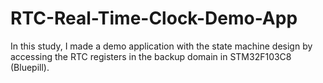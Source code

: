 # RTC-Real-Time-Clock-Demo-App
In this study, I made a demo application with the state machine design by accessing the RTC registers in the backup domain in STM32F103C8 (Bluepill).
